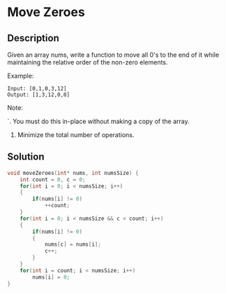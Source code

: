 # Move Zeroes
## Description
Given an array nums, write a function to move all 0's to the end of it while maintaining the relative order of the non-zero elements.

Example:
```
Input: [0,1,0,3,12]
Output: [1,3,12,0,0]
```
Note:

`. You must do this in-place without making a copy of the array.
1. Minimize the total number of operations.
## Solution
```c
void moveZeroes(int* nums, int numsSize) {
    int count = 0, c = 0;
    for(int i = 0; i < numsSize; i++)
    {
        if(nums[i] != 0)
            ++count;
    }
    for(int i = 0; i < numsSize && c < count; i++)
    {
        if(nums[i] != 0)
        {
            nums[c] = nums[i];
            c++;
        }
    }
    for(int i = count; i < numsSize; i++)
        nums[i] = 0;
}
```
